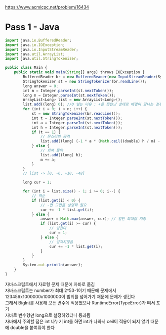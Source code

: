 https://www.acmicpc.net/problem/16434

# Pass 1 - Java
~~~javascript
import java.io.BufferedReader;
import java.io.IOException;
import java.io.InputStreamReader;
import java.util.ArrayList;
import java.util.StringTokenizer;

public class Main {
	public static void main(String[] args) throws IOException {
		BufferedReader br = new BufferedReader(new InputStreamReader(System.in));
		StringTokenizer st = new StringTokenizer(br.readLine());
		long answer = 0;
		int n = Integer.parseInt(st.nextToken());
		long m = Integer.parseInt(st.nextToken());
		ArrayList<Long> list = new ArrayList<Long>();
		list.add((long) 0); //0 넣는 이유 : +를 못만난 상태로 배열이 끝나는 경우 때문에
		for (int i = 0; i < n; i++) {
			st = new StringTokenizer(br.readLine());
			int t = Integer.parseInt(st.nextToken());
			int a = Integer.parseInt(st.nextToken());
			int h = Integer.parseInt(st.nextToken());
			if (t == 1) {
				// 몬스터의 공격
				list.add((long) (-1 * a * (Math.ceil((double) h / m) - 1))); //h/m하면 둘다 정수라서 정수값 나오기 때문에 double 붙여줘야 함
			} else {
				// 회복 물약
				list.add((long) h);
				m += a;
			}
		}
		// list -> [0, -6, +10, -48]

		long cur = 1;

		for (int i = list.size() - 1; i >= 0; i--) {
			// 역순
			if (list.get(i) < 0) {
				// -면 그만큼 생명력 필요
				cur += -1 * list.get(i);
			} else {
				answer = Math.max(answer, cur); // 일단 최대값 저장
				if (list.get(i) >= cur) {
					// 넘친다
					cur = 1;
				} else {
					// 넘치지않음
					cur += -1 * list.get(i);
				}
			}
		}
		System.out.println(answer);
	}
}
~~~

자바스크립트에서 자료형 문제 때문에 자바로 옮김  
자바스크립트는 number가 최대 2^53-1이기 때문에 문제에서 123456x1000000x1000000이 범위를 넘어가기 때문에 문제가 생긴다  
그래서 BigInt를 사용해 모든 변수에 적용했으나 RuntimeError(TypeError)가 떠서 포기  
자바로 변수형만 long으로 설정하였더니 통과됨  
자바에서 주의할 점은 int 나누기 int를 하면 int가 나와서 ceil이 적용이 되지 않기 때문에 double을 붙여줘야 한다  
